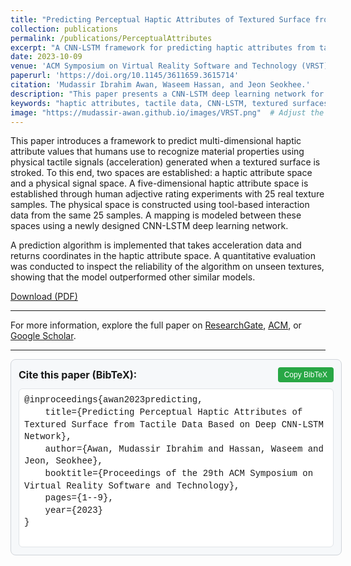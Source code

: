 ```yaml
---
title: "Predicting Perceptual Haptic Attributes of Textured Surface from Tactile Data Based on Deep CNN-LSTM Network"
collection: publications
permalink: /publications/PerceptualAttributes
excerpt: "A CNN-LSTM framework for predicting haptic attributes from tactile data. Presented at ACM VRST 2023."
date: 2023-10-09
venue: 'ACM Symposium on Virtual Reality Software and Technology (VRST)'
paperurl: 'https://doi.org/10.1145/3611659.3615714'
citation: 'Mudassir Ibrahim Awan, Waseem Hassan, and Jeon Seokhee.'
description: "This paper presents a CNN-LSTM deep learning network for predicting multi-dimensional haptic attribute values based on tactile signals generated from textured surfaces. The algorithm evaluates unseen textures, achieving reliable performance."
keywords: "haptic attributes, tactile data, CNN-LSTM, textured surfaces, deep learning, VRST 2023"
image: "https://mudassir-awan.github.io/images/VRST.png"  # Adjust the image path if needed.
---
```


This paper introduces a framework to predict multi-dimensional haptic attribute values that humans use to recognize material properties using physical tactile signals (acceleration) generated when a textured surface is stroked. To this end, two spaces are established: a haptic attribute space and a physical signal space. A five-dimensional haptic attribute space is established through human adjective rating experiments with 25 real texture samples. The physical space is constructed using tool-based interaction data from the same 25 samples. A mapping is modeled between these spaces using a newly designed CNN-LSTM deep learning network. 

A prediction algorithm is implemented that takes acceleration data and returns coordinates in the haptic attribute space. A quantitative evaluation was conducted to inspect the reliability of the algorithm on unseen textures, showing that the model outperformed other similar models.

[Download (PDF)](https://mudassir-awan.github.io/files/Predicting_Perceptual_Haptic_Attributes.pdf)

<script type="application/ld+json">
{
  "@context": "https://schema.org",
  "@type": "ScholarlyArticle",
  "name": "Predicting Perceptual Haptic Attributes of Textured Surface from Tactile Data Based on Deep CNN-LSTM Network",
  "author": [
    {
      "@type": "Person",
      "name": "Mudassir Ibrahim Awan",
      "url": "https://scholar.google.com/citations?user=VCllBHIAAAAJ&hl=en"
    },
    {
      "@type": "Person",
      "name": "Waseem Hassan"
    },
    {
      "@type": "Person",
      "name": "Jeon Seokhee",
      "url": "https://scholar.google.com/citations?user=LBKIIU8AAAAJ&hl=en"
    }
  ],
  "datePublished": "2023-10-09T00:00:00+00:00",
  "publisher": {
    "@type": "Organization",
    "name": "ACM Symposium on Virtual Reality Software and Technology (VRST)"
  },
  "inLanguage": "en",
  "headline": "Predicting Perceptual Haptic Attributes of Textured Surface from Tactile Data Based on Deep CNN-LSTM Network",
  "url": "https://dl.acm.org/doi/10.1145/3611659.3615714",
  "image": "https://mudassir-awan.github.io/images/VRST.png",
  "citation": "Mudassir Ibrahim Awan, Waseem Hassan, and Jeon Seokhee. Presented at ACM VRST 2023.",
  "description": "This paper introduces a CNN-LSTM framework for predicting haptic attributes based on tactile signals from textured surfaces."
}
</script>

---

For more information, explore the full paper on [ResearchGate](https://www.researchgate.net/publication/374578828_Predicting_Perceptual_Haptic_Attributes_of_Textured_Surface_from_Tactile_Data_Based_on_Deep_CNN-LSTM_Network), [ACM](https://dl.acm.org/doi/10.1145/3611659.3615714), or [Google Scholar](https://scholar.google.com/citations?view_op=view_citation&hl=en&user=VCllBHIAAAAJ&citation_for_view=VCllBHIAAAAJ:IjCSPb-OGe4C).

---



<!-- BibTeX citation box -->
<div class="bibtex-container">
  <div class="bibtex-header">
    <h4>Cite this paper (BibTeX):</h4>
    <button class="copy-button" onclick="copyBibTeX()">Copy BibTeX</button>
  </div>
  <pre>
@inproceedings{awan2023predicting,
    title={Predicting Perceptual Haptic Attributes of Textured Surface from Tactile Data Based on Deep CNN-LSTM Network},
    author={Awan, Mudassir Ibrahim and Hassan, Waseem and Jeon, Seokhee},
    booktitle={Proceedings of the 29th ACM Symposium on Virtual Reality Software and Technology},
    pages={1--9},
    year={2023}
}
  </pre>
</div>

<script>
function copyBibTeX() {
  const bibtexText = `@inproceedings{awan2023predicting,
  title={Predicting Perceptual Haptic Attributes of Textured Surface from Tactile Data Based on Deep CNN-LSTM Network},
  author={Awan, Mudassir Ibrahim and Hassan, Waseem and Jeon, Seokhee},
  booktitle={Proceedings of the 29th ACM Symposium on Virtual Reality Software and Technology},
  pages={1--9},
  year={2023}
}`;
  navigator.clipboard.writeText(bibtexText);
  alert("BibTeX copied!");
}
</script>


<!-- Basic CSS for styling the BibTeX box and button -->
<style>
.bibtex-container {
  background-color: #f6f8fa;
  border: 1px solid #d1d5da;
  padding: 12px;
  width: 100%;
  max-width: 700px; /* Increased width */
  margin-bottom: 16px;
  border-radius: 8px;
}

.bibtex-header {
  display: flex;
  justify-content: space-between;
  align-items: center;
  margin-bottom: 10px;
}

.bibtex-header h4 {
  margin: 0;
  font-size: 16px; /* Adjust as needed */
}

.copy-button {
  padding: 5px 10px;
  background-color: #28a745;
  color: #fff;
  border: none;
  cursor: pointer;
  font-size: 12px;
  border-radius: 4px;
}

.copy-button:hover {
  background-color: #218838;
}

.bibtex-container pre {
  white-space: pre-wrap;
  background-color: #ffffff;
  border: 1px solid #e1e4e8;
  padding: 8px;
  border-radius: 6px;
  font-family: "Courier New", Courier, monospace;
  font-size: 14px; /* Adjust font size */
  margin: 0;
  line-height: 1.4;
}
</style>
